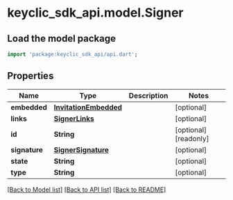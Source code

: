 # keyclic_sdk_api.model.Signer

## Load the model package
```dart
import 'package:keyclic_sdk_api/api.dart';
```

## Properties
Name | Type | Description | Notes
------------ | ------------- | ------------- | -------------
**embedded** | [**InvitationEmbedded**](InvitationEmbedded.md) |  | [optional] 
**links** | [**SignerLinks**](SignerLinks.md) |  | [optional] 
**id** | **String** |  | [optional] [readonly] 
**signature** | [**SignerSignature**](SignerSignature.md) |  | [optional] 
**state** | **String** |  | [optional] 
**type** | **String** |  | [optional] 

[[Back to Model list]](../README.md#documentation-for-models) [[Back to API list]](../README.md#documentation-for-api-endpoints) [[Back to README]](../README.md)


